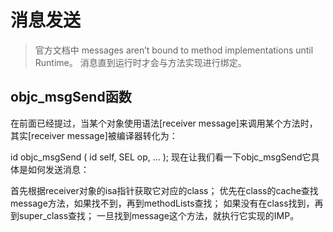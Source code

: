 # 消息发送

>官方文档中 
messages aren’t bound to method implementations until Runtime。
消息直到运行时才会与方法实现进行绑定。

## objc_msgSend函数

在前面已经提过，当某个对象使用语法[receiver message]来调用某个方法时，其实[receiver message]被编译器转化为：

id objc_msgSend ( id self, SEL op, ... );
现在让我们看一下objc_msgSend它具体是如何发送消息：

首先根据receiver对象的isa指针获取它对应的class；
优先在class的cache查找message方法，如果找不到，再到methodLists查找；
如果没有在class找到，再到super_class查找；
一旦找到message这个方法，就执行它实现的IMP。